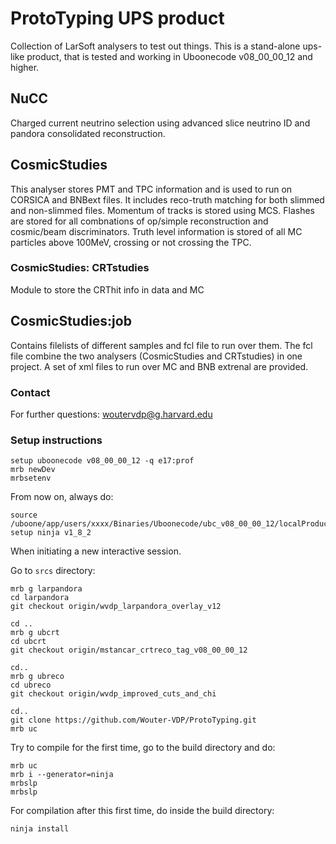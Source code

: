 # ProtoTyping UPS product
Collection of LarSoft analysers to test out things. This is a stand-alone ups-like product, that is tested and working in Uboonecode v08_00_00_12 and higher.

## NuCC
Charged current neutrino selection using advanced slice neutrino ID and pandora consolidated reconstruction.

## CosmicStudies
This analyser stores PMT and TPC information and is used to run on CORSICA and BNBext files.
It includes reco-truth matching for both slimmed and non-slimmed files.
Momentum of tracks is stored using MCS. 
Flashes are stored for all combnations of op/simple reconstruction and cosmic/beam discriminators.
Truth level information is stored of all MC particles above 100MeV, crossing or not crossing the TPC.

### CosmicStudies: CRTstudies
Module to store the CRThit info in data and MC

## CosmicStudies:job
Contains filelists of different samples and fcl file to run over them. The fcl file combine the two analysers (CosmicStudies and CRTstudies) in one project. A set of xml files to run over MC and BNB extrenal are provided.

### Contact
For further questions:
woutervdp@g.harvard.edu


### Setup instructions

```
setup uboonecode v08_00_00_12 -q e17:prof
mrb newDev
mrbsetenv
```
From now on, always do:
```
source /uboone/app/users/xxxx/Binaries/Uboonecode/ubc_v08_00_00_12/localProducts_larsoft_v08_05_00_04a_e17_prof/setup
setup ninja v1_8_2
```
When initiating a new interactive session.

Go to `srcs` directory:
```
mrb g larpandora
cd larpandora
git checkout origin/wvdp_larpandora_overlay_v12

cd ..
mrb g ubcrt
cd ubcrt
git checkout origin/mstancar_crtreco_tag_v08_00_00_12

cd..
mrb g ubreco
cd ubreco
git checkout origin/wvdp_improved_cuts_and_chi

cd..
git clone https://github.com/Wouter-VDP/ProtoTyping.git
mrb uc

```
Try to compile for the first time, go to the build directory and do:
```
mrb uc
mrb i --generator=ninja
mrbslp
mrbslp
```
For compilation after this first time, do inside the build directory:
```
ninja install
```
